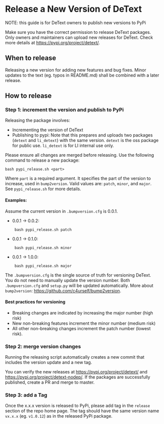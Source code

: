 Release a New Version of DeText
=========
NOTE: this guide is for DeText owners to publish new versions to PyPi

 Make sure you have the correct permission to release DeText packages. Only owners and maintainers can upload new releases for DeText. Check more details at https://pypi.org/project/detext/.


## When to release
Releasing a new version for adding new features and bug fixes. Minor updates to the text (eg. typos in README.md) shall be combined with a later release.


## How to release

### Step 1: increment the version and publish to PyPi
Releasing the package involves:
* Incrementing the version of DeText
* Publishing to pypi: Note that this prepares and uploads two packages (`detext` and `li_detext`) with the same version. `detext` is the oss package for public use. `li_detext` is for LI internal use only.

Please ensure all changes are merged before releasing. Use the following command to release a new package:
```shell script
bash pypi_release.sh <part>
```
Where `part` is a required argument. It specifies the part of the version to increase, used in `bump2version`. Valid values are: `patch`, `minor`, and `major`. See `pypi_release.sh` for more details.

#### Examples:

Assume the current version in `.bumpversion.cfg` is 0.0.1.

* 0.0.1 -> 0.0.2:
    ```shell script
     bash pypi_release.sh patch
    ```
* 0.0.1 -> 0.1.0:
    ```shell script
     bash pypi_release.sh minor
    ```
* 0.0.1 -> 1.0.0:
    ```shell script
     bash pypi_release.sh major
    ```

The `.bumpversion.cfg` is the single source of truth for versioning DeText. You do not need to manually update the version number. Both `.bumpversion.cfg` and `setup.py` will be updated automatically. More about `bump2version`: https://github.com/c4urself/bump2version.
#### Best practices for versioning 
* Breaking changes are indicated by increasing the major number (high risk)
* New non-breaking features increment the minor number (medium risk)
* All other non-breaking changes increment the patch number (lowest risk). 

### Step 2: merge version changes
Running the releasing script automatically creates a new commit that includes the version update and a new tag. 

You can verify the new releases at https://pypi.org/project/detext/ and https://pypi.org/project/detext-nodep/. If the packages are successfully published, create a PR and merge to master.


### Step 3: add a Tag

Once the x.x.x version is released to PyPi, please add tag in the `release` section of the repo home page. The tag should have the same version name `vx.x.x` (eg. `v1.0.12`) as in the released PyPi package. 
